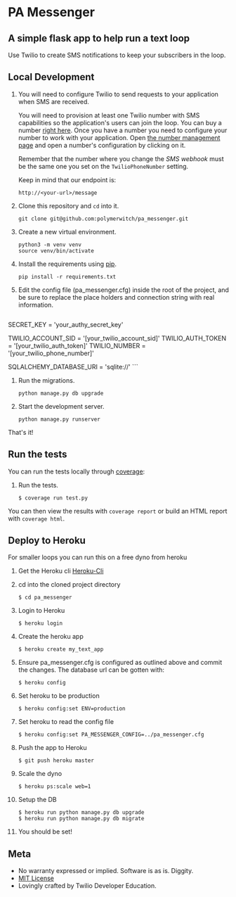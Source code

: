 # PA Messenger

## A simple flask app to help run a text loop 

Use Twilio to create SMS notifications to keep your subscribers in the loop.

## Local Development

1. You will need to configure Twilio to send requests to your application when SMS are received.

   You will need to provision at least one Twilio number with SMS capabilities
   so the application's users can join the loop. You can buy a
   number [right here](https://www.twilio.com/user/account/phone-numbers/search).
   Once you have a number you need to configure your number to work with your
   application.
   Open [the number management page](https://www.twilio.com/user/account/phone-numbers/incoming)
   and open a number's configuration by clicking on it.

   Remember that the number where you change the _SMS webhook_ must be the same one you set on the `TwilioPhoneNumber` setting.

   Keep in mind that our endpoint is:

    ```
    http://<your-url>/message
    ```

1. Clone this repository and `cd` into it.

    ```
    git clone git@github.com:polymerwitch/pa_messenger.git
    ```

1. Create a new virtual environment.

    ```
    python3 -m venv venv
    source venv/bin/activate
    ```

1. Install the requirements using [pip](https://pip.pypa.io/en/stable/installing/).

    ```
    pip install -r requirements.txt
    ```

1. Edit the config file (pa_messenger.cfg) inside the root of the project, and be sure to replace the place holders and connection string with real information.

    ```
  SECRET_KEY = 'your_authy_secret_key'

  TWILIO_ACCOUNT_SID = '[your_twilio_account_sid]'
  TWILIO_AUTH_TOKEN = '[your_twilio_auth_token]'
  TWILIO_NUMBER = '[your_twilio_phone_number]'

  SQLALCHEMY_DATABASE_URI = 'sqlite://'
    ```

1. Run the migrations.

    ```
    python manage.py db upgrade
    ```

1. Start the development server.

    ```
    python manage.py runserver
    ```

That's it!

## Run the tests

You can run the tests locally through [coverage](http://coverage.readthedocs.org/):

1. Run the tests.

    ```
    $ coverage run test.py
    ```

You can then view the results with `coverage report` or build an HTML report with `coverage html`.

## Deploy to Heroku

For smaller loops you can run this on a free dyno from heroku

1. Get the Heroku cli [Heroku-Cli](https://devcenter.heroku.com/articles/heroku-cli)

1. cd into the cloned project directory

    ```
    $ cd pa_messenger
    ```

1. Login to Heroku

    ```
    $ heroku login
    ```

1. Create the heroku app

    ```
    $ heroku create my_text_app
    ```

1. Ensure pa_messenger.cfg is configured as outlined above and commit the changes. The database url can be gotten with:

    ```
    $ heroku config
    ```

1. Set heroku to be production

    ```
    $ heroku config:set ENV=production
    ```

1. Set heroku to read the config file

    ```
    $ heroku config:set PA_MESSENGER_CONFIG=../pa_messenger.cfg
    ```

1. Push the app to Heroku

    ```
    $ git push heroku master
    ```

1. Scale the dyno

    ```
    $ heroku ps:scale web=1
    ```

1. Setup the DB

    ```
    $ heroku run python manage.py db upgrade
    $ heroku run python manage.py db migrate
    ```

1. You should be set!

## Meta

* No warranty expressed or implied. Software is as is. Diggity.
* [MIT License](http://www.opensource.org/licenses/mit-license.html)
* Lovingly crafted by Twilio Developer Education.
